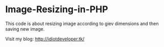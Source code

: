 # Image-Resizing-in-PHP

This code is about resizing image according to giev dimensions and then saving new image. 

Visit my blog: http://idiotdeveloper.tk/
